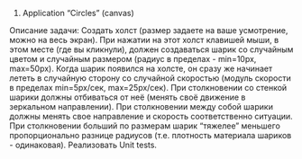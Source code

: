 
1. Application “Circles” (canvas)

Описание задачи: 
Создать холст (размер задаете на ваше усмотрение, можно
на весь экран). При нажатии на этот холст клавишей мыши, в этом месте (где
вы кликнули), должен создаваться шарик со случайным цветом и случайным
размером (радиус в пределах - min=10px, max=50px). Когда шарик появился
на холсте, он сразу же начинает лететь в случайную сторону со случайной
скоростью (модуль скорости в пределах min=5px/сек, max=25px/сек). При
столкновении со стенкой шарики должны отбиваться от неё (менять своё
движение в зеркальном направлении). При столкновении между собой
шарики должны менять свое направление и скорость соответственно
ситуации. При столкновении больший по размерам шарик “тяжелее”
меньшего пропорционально разнице радиусов (т.е. плотность материала
шариков - одинаковая).
Реализовать Unit tests.
